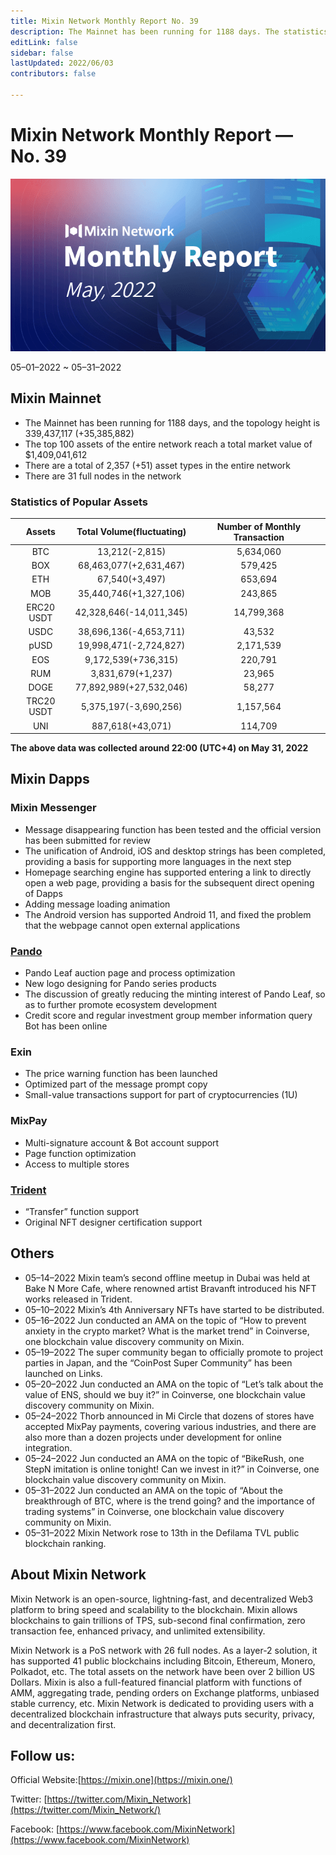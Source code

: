 ```yaml
---
title: Mixin Network Monthly Report No. 39
description: The Mainnet has been running for 1188 days. The statistics of popular assets are listed. Ecosystem development, with Mixin Messenger, Pando, exin, Mixpay, Trident and other AMA crypto events and partnerships.
editLink: false
sidebar: false
lastUpdated: 2022/06/03
contributors: false

---
```


# Mixin Network Monthly Report — No. 39

![monthly-report](./monthly-39.png)

05–01–2022 ~ 05–31–2022

## Mixin Mainnet

- The Mainnet has been running for 1188 days, and the topology height is 339,437,117 (+35,385,882)
- The top 100 assets of the entire network reach a total market value of $1,409,041,612
- There are a total of 2,357 (+51) asset types in the entire network
- There are 31 full nodes in the network

### Statistics of Popular Assets

| Assets     | Total Volume(fluctuating) | Number of Monthly Transaction |
|:----------:|:-------------------------:|:-----------------------------:|
| BTC        | 13,212(-2,815)          | 5,634,060  |
| BOX        | 68,463,077(+2,631,467)  | 579,425    |
| ETH        | 67,540(+3,497)          | 653,694    |
| MOB        | 35,440,746(+1,327,106)  | 243,865    |
| ERC20 USDT | 42,328,646(-14,011,345) | 14,799,368 |
| USDC       | 38,696,136(-4,653,711)  | 43,532     |
| pUSD       | 19,998,471(-2,724,827)  | 2,171,539  |
| EOS        | 9,172,539(+736,315)     | 220,791    |
| RUM        | 3,831,679(+1,237)       | 23,965     |
| DOGE       | 77,892,989(+27,532,046) | 58,277     |
| TRC20 USDT | 5,375,197(-3,690,256)   | 1,157,564  |
| UNI        | 887,618(+43,071)        | 114,709    |

  **The above data was collected around 22:00 (UTC+4) on May 31, 2022**

## Mixin Dapps

### Mixin Messenger

- Message disappearing function has been tested and the official version has been submitted for review
- The unification of Android, iOS and desktop strings has been completed, providing a basis for supporting more languages in the next step
- Homepage searching engine has supported entering a link to directly open a web page, providing a basis for the subsequent direct opening of Dapps
- Adding message loading animation
- The Android version has supported Android 11, and fixed the problem that the webpage cannot open external applications

### [Pando](https://pando.im/)

- Pando Leaf auction page and process optimization
- New logo designing for Pando series products
- The discussion of greatly reducing the minting interest of Pando Leaf, so as to further promote ecosystem development
- Credit score and regular investment group member information query Bot has been online

### Exin

- The price warning function has been launched
- Optimized part of the message prompt copy
- Small-value transactions support for part of cryptocurrencies (1U)

### MixPay

- Multi-signature account & Bot account support
- Page function optimization
- Access to multiple stores

### [Trident](https://thetrident.one)

- “Transfer” function support
- Original NFT designer certification support

## Others

- 05–14–2022
  Mixin team’s second offline meetup in Dubai was held at Bake N More Cafe, where renowned artist Bravanft introduced his NFT works released in Trident.
- 05–10–2022
  Mixin’s 4th Anniversary NFTs have started to be distributed.
- 05–16–2022
  Jun conducted an AMA on the topic of “How to prevent anxiety in the crypto market? What is the market trend” in Coinverse, one blockchain value discovery community on Mixin.
- 05–19–2022
  The super community began to officially promote to project parties in Japan, and the “CoinPost Super Community” has been launched on Links.
- 05–20–2022
  Jun conducted an AMA on the topic of “Let’s talk about the value of ENS, should we buy it?” in Coinverse, one blockchain value discovery community on Mixin.
- 05–24–2022
  Thorb announced in Mi Circle that dozens of stores have accepted MixPay payments, covering various industries, and there are also more than a dozen projects under development for online integration.
- 05–24–2022
  Jun conducted an AMA on the topic of “BikeRush, one StepN imitation is online tonight! Can we invest in it?” in Coinverse, one blockchain value discovery community on Mixin.
- 05–31–2022
  Jun conducted an AMA on the topic of “About the breakthrough of BTC, where is the trend going? and the importance of trading systems” in Coinverse, one blockchain value discovery community on Mixin.
- 05–31–2022
  Mixin Network rose to 13th in the Defilama TVL public blockchain ranking.


## About Mixin Network

Mixin Network is an open-source, lightning-fast, and decentralized Web3 platform to bring speed and scalability to the blockchain. Mixin allows blockchains to gain trillions of TPS, sub-second final confirmation, zero transaction fee, enhanced privacy, and unlimited extensibility.

Mixin Network is a PoS network with 26 full nodes. As a layer-2 solution, it has supported 41 public blockchains including Bitcoin, Ethereum, Monero, Polkadot, etc. The total assets on the network have been over 2 billion US Dollars. Mixin is also a full-featured financial platform with functions of AMM, aggregating trade, pending orders on Exchange platforms, unbiased stable currency, etc. Mixin Network is dedicated to providing users with a decentralized blockchain infrastructure that always puts security, privacy, and decentralization first.

## Follow us:

Official Website:[https://mixin.one](https://mixin.one/)

Twitter: [https://twitter.com/Mixin_Network](https://twitter.com/Mixin_Network/)

Facebook: [https://www.facebook.com/MixinNetwork](https://www.facebook.com/MixinNetwork)
